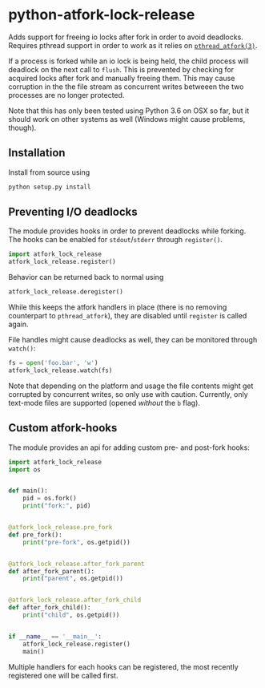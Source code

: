 # python-atfork-lock-release

Adds support for freeing io locks after fork in order to avoid deadlocks. Requires pthread support in order to work as
it relies on [`pthread_atfork(3)`](https://linux.die.net/man/3/pthread_atfork).

If a process is forked while an io lock is being held, the child process will deadlock on the next call to `flush`.
This is prevented by checking for acquired locks after fork and manually freeing them. This may cause corruption in the
the file stream as concurrent writes betweeen the two processes are no longer protected.

Note that this has only been tested using Python 3.6 on OSX so far, but it should work on other systems as well 
(Windows might cause problems, though).

## Installation

Install from source using

```sh
python setup.py install
```

## Preventing I/O deadlocks

The module provides hooks in order to prevent deadlocks while forking. The hooks can be enabled for `stdout`/`stderr` 
through `register()`. 

```python
import atfork_lock_release
atfork_lock_release.register()
```

Behavior can be returned back to normal using

```python
atfork_lock_release.deregister()
```

While this keeps the atfork handlers in place (there is no removing counterpart to `pthread_atfork`), they are disabled
until `register` is called again.

File handles might cause deadlocks as well, they can be monitored through `watch()`:

```python
fs = open('foo.bar', 'w')
atfork_lock_release.watch(fs)
```

Note that depending on the platform and usage the file contents might get corrupted by concurrent writes, so only use 
with caution. Currently, only text-mode files are supported (opened _without_ the `b` flag).

## Custom atfork-hooks

The module provides an api for adding custom pre- and post-fork hooks:

```python
import atfork_lock_release
import os


def main():
    pid = os.fork()
    print("fork:", pid)


@atfork_lock_release.pre_fork
def pre_fork():
    print("pre-fork", os.getpid())


@atfork_lock_release.after_fork_parent
def after_fork_parent():
    print("parent", os.getpid())


@atfork_lock_release.after_fork_child
def after_fork_child():
    print("child", os.getpid())


if __name__ == '__main__':
    atfork_lock_release.register()
    main()
```

Multiple handlers for each hooks can be registered, the most recently registered one will be called first.